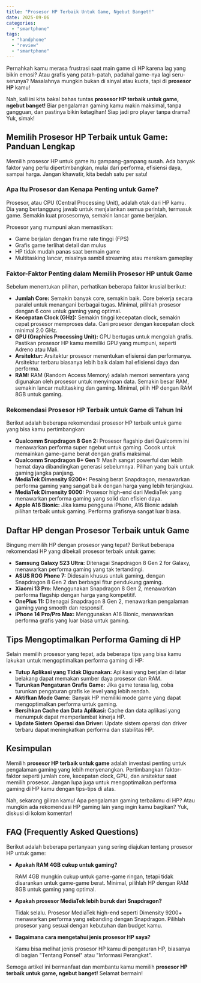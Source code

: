 ```yaml
---
title: "Prosesor HP Terbaik Untuk Game, Ngebut Banget!"
date: 2025-09-06
categories: 
  - "smartphone"
tags: 
  - "handphone"
  - "review"
  - "smartphone"
---
```


Pernahkah kamu merasa frustrasi saat main game di HP karena lag yang bikin emosi? Atau grafis yang patah-patah, padahal game-nya lagi seru-serunya? Masalahnya mungkin bukan di sinyal atau kuota, tapi di **prosesor HP** kamu!

Nah, kali ini kita bakal bahas tuntas **prosesor HP terbaik untuk game, ngebut banget!** Biar pengalaman gaming kamu makin maksimal, tanpa gangguan, dan pastinya bikin ketagihan! Siap jadi pro player tanpa drama? Yuk, simak!

## Memilih Prosesor HP Terbaik untuk Game: Panduan Lengkap

Memilih prosesor HP untuk game itu gampang-gampang susah. Ada banyak faktor yang perlu dipertimbangkan, mulai dari performa, efisiensi daya, sampai harga. Jangan khawatir, kita bedah satu per satu!

### Apa Itu Prosesor dan Kenapa Penting untuk Game?

Prosesor, atau CPU (Central Processing Unit), adalah otak dari HP kamu. Dia yang bertanggung jawab untuk menjalankan semua perintah, termasuk game. Semakin kuat prosesornya, semakin lancar game berjalan.

Prosesor yang mumpuni akan memastikan:

- Game berjalan dengan frame rate tinggi (FPS)
- Grafis game terlihat detail dan mulus
- HP tidak mudah panas saat bermain game
- Multitasking lancar, misalnya sambil streaming atau merekam gameplay

### Faktor-Faktor Penting dalam Memilih Prosesor HP untuk Game

Sebelum menentukan pilihan, perhatikan beberapa faktor krusial berikut:

- **Jumlah Core:** Semakin banyak core, semakin baik. Core bekerja secara paralel untuk menangani berbagai tugas. Minimal, pilihlah prosesor dengan 6 core untuk gaming yang optimal.
- **Kecepatan Clock (GHz):** Semakin tinggi kecepatan clock, semakin cepat prosesor memproses data. Cari prosesor dengan kecepatan clock minimal 2.0 GHz.
- **GPU (Graphics Processing Unit):** GPU bertugas untuk mengolah grafis. Pastikan prosesor HP kamu memiliki GPU yang mumpuni, seperti Adreno atau Mali.
- **Arsitektur:** Arsitektur prosesor menentukan efisiensi dan performanya. Arsitektur terbaru biasanya lebih baik dalam hal efisiensi daya dan performa.
- **RAM:** RAM (Random Access Memory) adalah memori sementara yang digunakan oleh prosesor untuk menyimpan data. Semakin besar RAM, semakin lancar multitasking dan gaming. Minimal, pilih HP dengan RAM 8GB untuk gaming.

### Rekomendasi Prosesor HP Terbaik untuk Game di Tahun Ini

Berikut adalah beberapa rekomendasi prosesor HP terbaik untuk game yang bisa kamu pertimbangkan:

- **Qualcomm Snapdragon 8 Gen 2:** Prosesor flagship dari Qualcomm ini menawarkan performa super ngebut untuk gaming. Cocok untuk memainkan game-game berat dengan grafis maksimal.
- **Qualcomm Snapdragon 8+ Gen 1:** Masih sangat powerful dan lebih hemat daya dibandingkan generasi sebelumnya. Pilihan yang baik untuk gaming jangka panjang.
- **MediaTek Dimensity 9200+:** Pesaing berat Snapdragon, menawarkan performa gaming yang sangat baik dengan harga yang lebih terjangkau.
- **MediaTek Dimensity 9000:** Prosesor high-end dari MediaTek yang menawarkan performa gaming yang solid dan efisien daya.
- **Apple A16 Bionic:** Jika kamu pengguna iPhone, A16 Bionic adalah pilihan terbaik untuk gaming. Performa grafisnya sangat luar biasa.

## Daftar HP dengan Prosesor Terbaik untuk Game

Bingung memilih HP dengan prosesor yang tepat? Berikut beberapa rekomendasi HP yang dibekali prosesor terbaik untuk game:

- **Samsung Galaxy S23 Ultra:** Ditenagai Snapdragon 8 Gen 2 for Galaxy, menawarkan performa gaming yang tak tertandingi.
- **ASUS ROG Phone 7:** Didesain khusus untuk gaming, dengan Snapdragon 8 Gen 2 dan berbagai fitur pendukung gaming.
- **Xiaomi 13 Pro:** Menggunakan Snapdragon 8 Gen 2, menawarkan performa flagship dengan harga yang kompetitif.
- **OnePlus 11:** Ditenagai Snapdragon 8 Gen 2, menawarkan pengalaman gaming yang smooth dan responsif.
- **iPhone 14 Pro/Pro Max:** Menggunakan A16 Bionic, menawarkan performa grafis yang luar biasa untuk gaming.

## Tips Mengoptimalkan Performa Gaming di HP

Selain memilih prosesor yang tepat, ada beberapa tips yang bisa kamu lakukan untuk mengoptimalkan performa gaming di HP:

- **Tutup Aplikasi yang Tidak Digunakan:** Aplikasi yang berjalan di latar belakang dapat memakan sumber daya prosesor dan RAM.
- **Turunkan Pengaturan Grafis Game:** Jika game terasa lag, coba turunkan pengaturan grafis ke level yang lebih rendah.
- **Aktifkan Mode Game:** Banyak HP memiliki mode game yang dapat mengoptimalkan performa untuk gaming.
- **Bersihkan Cache dan Data Aplikasi:** Cache dan data aplikasi yang menumpuk dapat memperlambat kinerja HP.
- **Update Sistem Operasi dan Driver:** Update sistem operasi dan driver terbaru dapat meningkatkan performa dan stabilitas HP.

## Kesimpulan

Memilih **prosesor HP terbaik untuk game** adalah investasi penting untuk pengalaman gaming yang lebih menyenangkan. Pertimbangkan faktor-faktor seperti jumlah core, kecepatan clock, GPU, dan arsitektur saat memilih prosesor. Jangan lupa juga untuk mengoptimalkan performa gaming di HP kamu dengan tips-tips di atas.

Nah, sekarang giliran kamu! Apa pengalaman gaming terbaikmu di HP? Atau mungkin ada rekomendasi HP gaming lain yang ingin kamu bagikan? Yuk, diskusi di kolom komentar!

## FAQ (Frequently Asked Questions)

Berikut adalah beberapa pertanyaan yang sering diajukan tentang prosesor HP untuk game:

- **Apakah RAM 4GB cukup untuk gaming?**
    
    RAM 4GB mungkin cukup untuk game-game ringan, tetapi tidak disarankan untuk game-game berat. Minimal, pilihlah HP dengan RAM 8GB untuk gaming yang optimal.
    
- **Apakah prosesor MediaTek lebih buruk dari Snapdragon?**
    
    Tidak selalu. Prosesor MediaTek high-end seperti Dimensity 9200+ menawarkan performa yang sebanding dengan Snapdragon. Pilihlah prosesor yang sesuai dengan kebutuhan dan budget kamu.
    
- **Bagaimana cara mengetahui jenis prosesor HP saya?**
    
    Kamu bisa melihat jenis prosesor HP kamu di pengaturan HP, biasanya di bagian "Tentang Ponsel" atau "Informasi Perangkat".
    

Semoga artikel ini bermanfaat dan membantu kamu memilih **prosesor HP terbaik untuk game, ngebut banget!** Selamat bermain!
